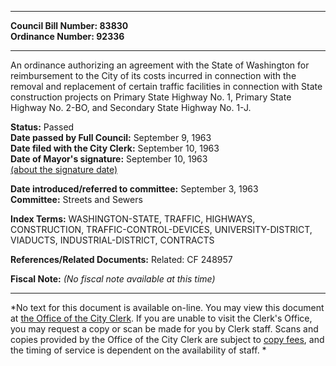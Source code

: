 * * * * *  
  
**Council Bill Number: [](#h0)[](#h2)83830**   
**Ordinance Number: 92336**  
  
* * * * *  
  
An ordinance authorizing an agreement with the State of Washington for reimbursement to the City of its costs incurred in connection with the removal and replacement of certain traffic facilities in connection with State construction projects on Primary State Highway No. 1, Primary State Highway No. 2-BO, and Secondary State Highway No. 1-J.  
  
**Status:** Passed   
**Date passed by Full Council:** September 9, 1963   
**Date filed with the City Clerk:** September 10, 1963   
**Date of Mayor's signature:** September 10, 1963   
[(about the signature date)](/~public/approvaldate.htm)   
  
  
**Date introduced/referred to committee:** September 3, 1963   
**Committee:** Streets and Sewers   
  
**Index Terms:** WASHINGTON-STATE, TRAFFIC, HIGHWAYS, CONSTRUCTION, TRAFFIC-CONTROL-DEVICES, UNIVERSITY-DISTRICT, VIADUCTS, INDUSTRIAL-DISTRICT, CONTRACTS  
  
**References/Related Documents:** Related: CF 248957  
  
**Fiscal Note:** *(No fiscal note available at this time)*  
  
* * * * *  
  
*No text for this document is available on-line. You may view this document at [the Office of the City Clerk](http://www.seattle.gov/leg/clerk/contactUs.htm). If you are unable to visit the Clerk's Office, you may request a copy or scan be made for you by Clerk staff. Scans and copies provided by the Office of the City Clerk are subject to [copy fees](http://clerk.seattle.gov/~public/clerkfees.htm), and the timing of service is dependent on the availability of staff. *  
  
  

